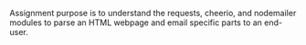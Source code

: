 Assignment purpose is to understand the requests, cheerio, and
nodemailer modules to parse an HTML webpage and email specific parts to an
end-user.
